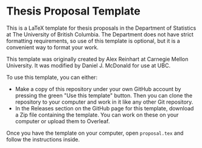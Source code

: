 # Thesis Proposal Template

This is a LaTeX template for thesis proposals in the Department
of Statistics at The University of British Columbia. The Department does
not have strict formatting requirements, so use of this template is optional,
but it is a convenient way to format your work.

This template was originally created by Alex Reinhart at Carnegie Mellon
University. It was modified by Daniel J. McDonald for use at UBC.

To use this template, you can either:

- Make a copy of this repository under your own GitHub account by pressing the
  green "Use this template" button. Then you can clone the repository to your
  computer and work in it like any other Git repository.
- In the Releases section on the GitHub page for this template, download a Zip
  file containing the template. You can work on these on your computer or upload
  them to Overleaf.

Once you have the template on your computer, open `proposal.tex` and follow the
instructions inside.


